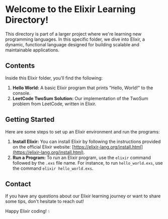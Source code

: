 # Welcome to the Elixir Learning Directory!

This directory is part of a larger project where we're learning new programming languages. In this specific folder, we dive into Elixir, a dynamic, functional language designed for building scalable and maintainable applications.

## Contents

Inside this Elixir folder, you'll find the following:

1. **Hello World:** A basic Elixir program that prints "Hello, World!" to the console.
2. **LeetCode TwoSum Solution:** Our implementation of the TwoSum problem from LeetCode, written in Elixir.

## Getting Started

Here are some steps to set up an Elixir environment and run the programs:

1. **Install Elixir:** You can install Elixir by following the instructions provided on the official Elixir website: [https://elixir-lang.org/install.html](https://elixir-lang.org/install.html).
2. **Run a Program:** To run an Elixir program, use the `elixir` command followed by the `.exs` file name. For instance, to run `hello_world.exs`, use the command `elixir hello_world.exs`.

## Contact

If you have any questions about our Elixir learning journey or want to share some tips, don't hesitate to reach out!

Happy Elixir coding! 💧